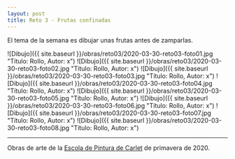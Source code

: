 ```yaml
---
layout: post
title: Reto 3 - Frutas confinadas
---
```


El tema de la semana es dibujar unas frutas antes de zamparlas.

![Dibujo]({{ site.baseurl }}/obras/reto03/2020-03-30-reto03-foto01.jpg "Título: Rollo, Autor: x")
![Dibujo]({{ site.baseurl }}/obras/reto03/2020-03-30-reto03-foto02.jpg "Título: Rollo, Autor: x")
![Dibujo]({{ site.baseurl }}/obras/reto03/2020-03-30-reto03-foto03.jpg "Título: Rollo, Autor: x")
![Dibujo]({{ site.baseurl }}/obras/reto03/2020-03-30-reto03-foto04.jpg "Título: Rollo, Autor: x")
![Dibujo]({{ site.baseurl }}/obras/reto03/2020-03-30-reto03-foto05.jpg "Título: Rollo, Autor: x")
![Dibujo]({{ site.baseurl }}/obras/reto03/2020-03-30-reto03-foto06.jpg "Título: Rollo, Autor: x")
![Dibujo]({{ site.baseurl }}/obras/reto03/2020-03-30-reto03-foto07.jpg "Título: Rollo, Autor: x")
![Dibujo]({{ site.baseurl }}/obras/reto03/2020-03-30-reto03-foto08.jpg "Título: Rollo, Autor: x")

---

Obras de arte de la [Escola de Pintura de Carlet](https://arte.pinturitas.com) de primavera de 2020.
